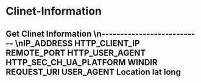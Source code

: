 # Clinet-Information
Get Clinet Information
\n---------------------------
\nIP_ADDRESS
HTTP_CLIENT_IP
REMOTE_PORT
HTTP_USER_AGENT
HTTP_SEC_CH_UA_PLATFORM
WINDIR
REQUEST_URI
USER_AGENT
Location lat long
---------------------------
